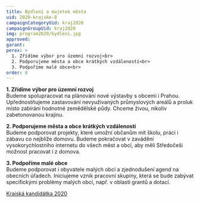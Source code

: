 ```yaml
---
title: Bydlení a majetek města
uid: 2020-krajske-8
campaignCategoryUid: kraj2020
campaignGroupUid: kraj2020
img: program2020/bydleni.jpg
approved:
garant:
perex: >
  1. Zřídíme výbor pro územní rozvoj<br>
  2. Podporujeme města a obce krátkých vzdáleností<br>
  3. Podpoříme malé obce<br>
order: 8
---
```


**1. Zřídíme výbor pro územní rozvoj**<br>
Budeme spolupracovat na plánování nové výstavby s obcemi i Prahou. Upřednostňujeme zastavování nevyužívaných průmyslových areálů a proluk místo zabírání hodnotné zemědělské půdy. Chceme živou, nikoliv zabetonovanou krajinu.

**2. Podporujeme města a obce krátkých vzdáleností**<br>
Budeme podporovat projekty, které umožní občanům mít školu, práci i zábavu co nejblíže domovu. Budeme pokračovat v zavádění vysokorychlostního internetu do všech měst a obcí, aby měli Středočeši možnost pracovat i z domova.

**3. Podpoříme malé obce**<br>
Budeme podporovat i obyvatele malých obcí a zjednodušení agend na obecních úřadech. Iniciujeme vznik pracovní skupiny, která se bude zabývat specifickými problémy malých obcí, např. v oblasti grantů a dotací.

[Krajská kandidátka 2020](/volby/2020/krajske/)

